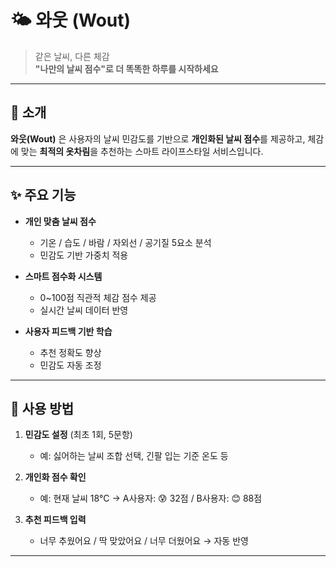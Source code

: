 # 🌤️ 와웃 (Wout)

> 같은 날씨, 다른 체감  
> **"나만의 날씨 점수"로 더 똑똑한 하루를 시작하세요**

---

## 🧠 소개

**와웃(Wout)** 은 사용자의 날씨 민감도를 기반으로 **개인화된 날씨 점수**를 제공하고, 체감에 맞는 **최적의 옷차림**을 추천하는 스마트 라이프스타일 서비스입니다.


---

## ✨ 주요 기능

- **개인 맞춤 날씨 점수**
    - 기온 / 습도 / 바람 / 자외선 / 공기질 5요소 분석
    - 민감도 기반 가중치 적용

- **스마트 점수화 시스템**
    - 0~100점 직관적 체감 점수 제공
    - 실시간 날씨 데이터 반영

- **사용자 피드백 기반 학습**
    - 추천 정확도 향상
    - 민감도 자동 조정

---

## 📱 사용 방법

1. **민감도 설정** (최초 1회, 5문항)
    - 예: 싫어하는 날씨 조합 선택, 긴팔 입는 기준 온도 등

2. **개인화 점수 확인**
    - 예: 현재 날씨 18°C → A사용자: 😰 32점 / B사용자: 😊 88점

3. **추천 피드백 입력**
    - 너무 추웠어요 / 딱 맞았어요 / 너무 더웠어요 → 자동 반영

---
